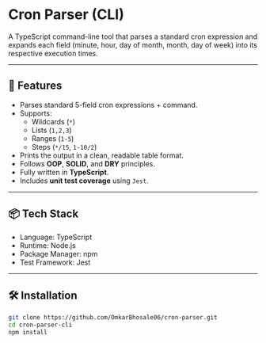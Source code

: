 # Cron Parser (CLI)

A TypeScript command-line tool that parses a standard cron expression and expands each field (minute, hour, day of month, month, day of week) into its respective execution times.

---

## 🚀 Features

- Parses standard 5-field cron expressions + command.
- Supports:
  - Wildcards (`*`)
  - Lists (`1,2,3`)
  - Ranges (`1-5`)
  - Steps (`*/15`, `1-10/2`)
- Prints the output in a clean, readable table format.
- Follows **OOP**, **SOLID**, and **DRY** principles.
- Fully written in **TypeScript**.
- Includes **unit test coverage** using `Jest`.

---

## 📦 Tech Stack

- Language: TypeScript
- Runtime: Node.js
- Package Manager: npm
- Test Framework: Jest

---

## 🛠 Installation

```bash
git clone https://github.com/OmkarBhosale06/cron-parser.git
cd cron-parser-cli
npm install
